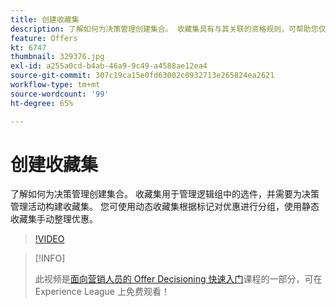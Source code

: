 ```yaml
---
title: 创建收藏集
description: 了解如何为决策管理创建集合。 收藏集具有与其关联的资格规则，可帮助您仅向相关客户显示这些收藏集。
feature: Offers
kt: 6747
thumbnail: 329376.jpg
exl-id: a255a0cd-b4ab-46a9-9c49-a4588ae12ea4
source-git-commit: 307c19ca15e0fd63002c0932713e265824ea2621
workflow-type: tm+mt
source-wordcount: '99'
ht-degree: 65%

---
```


# 创建收藏集

了解如何为决策管理创建集合。 收藏集用于管理逻辑组中的选件，并需要为决策管理活动构建收藏集。 您可使用动态收藏集根据标记对优惠进行分组，使用静态收藏集手动整理优惠。

>[!VIDEO](https://video.tv.adobe.com/v/329376?quality=12&learn=on)

>[!INFO]
>
> 此视频是[面向营销人员的 Offer Decisioning 快速入门](https://experienceleague.adobe.com/?recommended=ExperiencePlatform-U-1-2020.1.offerdecisioning?lang=zh-Hans)课程的一部分，可在 Experience League 上免费观看！
